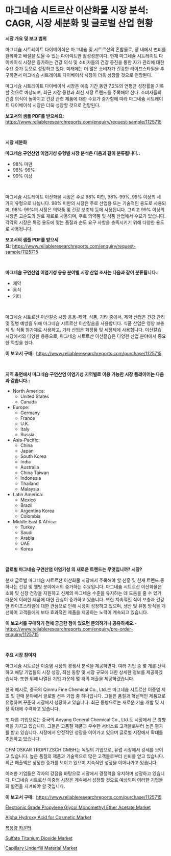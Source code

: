 <p><h1>마그네슘 시트르산 이산화물 시장 분석: CAGR, 시장 세분화 및 글로벌 산업 현황</h1></p><p><strong>시장 개요 및 보고 범위</strong></p>
<p><p>마그네슘 시트레이트 다이베이식은 마그네슘 및 시트르산의 혼합물로, 장 내에서 변비를 완화하고 배설을 도울 수 있는 다이렉트한 활성성분이다. 현재 마그네슘 시트레이트 다이베이식 시장은 증가하는 건강 의식 및 소비자들의 건강 증진을 통한 자가 관리에 대한 수요 증가 등으로 성장하고 있다. 미래에는 더 많은 소비자가 건강한 라이프스타일을 추구하면서 마그네슘 시트레이트 다이베이식 시장이 더욱 성장할 것으로 전망된다. </p><p>마그네슘 시트레이트 다이베이식 시장은 예측 기간 동안 7.2%의 연평균 성장률을 기록할 것으로 예상되며, 최근 시장 동향과 최신 시장 트렌드를 주목해야 한다. 소비자들의 건강 의식이 높아지고 건강 관련 제품에 대한 수요가 증가함에 따라 마그네슘 시트레이트 다이베이식 시장은 더욱 성장할 것으로 전망된다.</p></p>
<p><strong>보고서의 샘플 PDF를 받으세요:</strong> <a href="https://www.reliableresearchreports.com/enquiry/request-sample/1125715">https://www.reliableresearchreports.com/enquiry/request-sample/1125715</a></p>
<p>&nbsp;</p>
<p><strong>시장 세분화</strong></p>
<p><strong>마그네슘 구연산염 이염기성 유형별 시장 분석은 다음과 같이 분류됩니다.:</strong></p>
<p><ul><li>98% 미만</li><li>98%-99%</li><li>99% 이상</li></ul></p>
<p>&nbsp;</p>
<p><p>마그네슘 시트레이트 이산화물 시장은 주로 98% 미만, 98%-99%, 99% 이상의 세 가지 유형으로 나뉩니다. 98% 미만의 시장은 주로 산업용 또는 기술적인 용도로 사용되며, 98%-99%의 시장은 의약품 및 건강 보조제 등에 사용됩니다. 그리고 99% 이상의 시장은 고순도의 원료 재료로 사용되며, 주로 의약품 및 식품 산업에서 수요가 있습니다. 각각의 시장은 특정 용도에 맞는 품질과 순도 요구 사항을 충족시키기 위해 다양한 용도로 사용됩니다.</p></p>
<p><strong>보고서의 샘플 PDF를 받으세요:</strong>&nbsp;<a href="https://www.reliableresearchreports.com/enquiry/request-sample/1125715">https://www.reliableresearchreports.com/enquiry/request-sample/1125715</a></p>
<p>&nbsp;</p>
<p><strong> 마그네슘 구연산염 이염기성 응용 분야별 시장 산업 조사는 다음과 같이 분류됩니다.:</strong></p>
<p><ul><li>제약</li><li>음식</li><li>기타</li></ul></p>
<p>&nbsp;</p>
<p><p>마그네슘 시트르산 이산칼슘 시장 응용-제약, 식품, 기타 중에서, 제약 산업은 건강 관리 및 질병 예방을 위해 마그네슘 시트르산 이산칼슘을 사용합니다. 식품 산업은 영양 보충제 및 식품 첨가제로 사용하고, 기타 산업은 화장품 및 세정제에 사용합니다. 이산칼슘 시장에서의 다양한 응용으로, 마그네슘 시트르산 이산칼슘은 다양한 산업 분야에서 중요한 역할을 한다.</p></p>
<p><strong>이 보고서 구매:</strong>&nbsp; <a href="https://www.reliableresearchreports.com/purchase/1125715">https://www.reliableresearchreports.com/purchase/1125715</a></p>
<p>&nbsp;</p>
<p><strong>지역 측면에서 마그네슘 구연산염 이염기성 지역별로 이용 가능한 시장 플레이어는 다음과 같습니다.:</strong></p>
<p><ul>
    <li>
        North America:
        <ul>
            <li>United States</li>
            <li>Canada</li>
        </ul>
    </li>
    <li>
        Europe:
        <ul>
            <li>Germany</li>
            <li>France</li>
            <li>U.K.</li>
            <li>Italy</li>
            <li>Russia</li>
        </ul>
    </li>
    <li>
        Asia-Pacific:
        <ul>
            <li>China</li>
            <li>Japan</li>
            <li>South Korea</li>
            <li>India</li>
            <li>Australia</li>
            <li>China Taiwan</li>
            <li>Indonesia</li>
            <li>Thailand</li>
            <li>Malaysia</li>
        </ul>
    </li>
    <li>
        Latin America:
        <ul>
            <li>Mexico</li>
            <li>Brazil</li>
            <li>Argentina Korea</li>
            <li>Colombia</li>
        </ul>
    </li>
    <li>
        Middle East & Africa:
        <ul>
            <li>Turkey</li>
            <li>Saudi</li>
            <li>Arabia</li>
            <li>UAE</li>
            <li>Korea</li>
        </ul>
    </li>
    </ul></p>
<p>&nbsp;</p>
<p><strong>글로벌 마그네슘 구연산염 이염기성 의 새로운 트렌드는 무엇입니까? 시장?</strong></p>
<p><p>현재 글로벌 마그네슘 시트르산 이산화물 시장에서 주목해야 할 신흥 및 현재 트렌드 중 하나는 건강 및 웰빙 분야에서의 증가하는 수요입니다. 마그네슘 시트르산 이산화물은 소화 및 신장 건강을 지원하고 신체의 마그네슘 수준을 유지하는 데 도움을 줄 수 있기 때문에 이러한 제품에 대한 관심이 증가하고 있습니다. 또한 지속적인 식이 보충과 건강한 라이프스타일에 대한 관심으로 인해 시장이 성장하고 있으며, 생산 및 유통 방식을 개선하여 고객들에게 보다 효과적인 제품을 제공하는 노력이 계속되고 있습니다.</p></p>
<p><strong>이 보고서를 구매하기 전에 궁금한 점이 있으면 문의하거나 공유하세요.</strong>- <a href="https://www.reliableresearchreports.com/enquiry/pre-order-enquiry/1125715">https://www.reliableresearchreports.com/enquiry/pre-order-enquiry/1125715</a></p>
<p>&nbsp;</p>
<p><strong>주요 시장 참여자</strong></p>
<p><p>마그네슘 시트르산 이중염 시장의 경쟁사 분석을 제공하면다. 여러 기업 중 몇 개를 선택하고 해당 기업들의 시장 성장, 최신 동향 및 시장 규모에 대한 상세한 정보를 제공하겠습니다. 또한 위에 나열된 기업 가운데 몇 개의 매출을 제공하겠습니다.</p><p>한국 예시로, 중국의 Qinmu Fine Chemical Co., Ltd.는 마그네슘 시트르산 이중염 제조 및 판매 분야에서 글로벌 선두 기업 중 하나입니다. 그들은 품질과 혁신적인 제품으로 유명하며 꾸준히 시장에서 성장하고 있습니다. 최근 동향으로는 새로운 기술 개발 및 시장 확대에 주력하고 있습니다.</p><p>또 다른 기업으로는 중국의 Anyang General Chemical Co., Ltd.도 시장에서 큰 영향력을 가지고 있습니다. 그들은 고품질 제품과 우수한 서비스로 고객들로부터 높은 평가를 받고 있습니다. 시장에서 안정적인 성장을 이어가고 있으며 글로벌 시장에서 확대를 추진하고 있습니다.</p><p>CFM OSKAR TROPITZSCH GMBH는 독일의 기업으로, 유럽 시장에서 강세를 보이고 있습니다. 높은 품질의 제품과 기술력으로 많은 고객들로부터 신뢰를 얻고 있습니다. 최근 매출액은 상당한 증가를 보이고 있으며 지속적인 성장을 이어나가고 있습니다.</p><p>이러한 기업들은 각자의 강점을 바탕으로 시장에서 경쟁력을 유지하며 성장하고 있습니다. 마그네슘 시트르산 이중염 시장은 계속해서 성장할 것으로 예상되며 이러한 기업들의 발전을 지켜봐야 할 것입니다.</p></p>
<p><strong>이 보고서 구매:</strong>&nbsp;&nbsp;<a href="https://www.reliableresearchreports.com/purchase/1125715">https://www.reliableresearchreports.com/purchase/1125715</a></p>
<p><p><a href="https://issuu.com/reportprime-2/docs/electronic-grade-propylene-glycol-monomethyl-ether">Electronic Grade Propylene Glycol Monomethyl Ether Acetate Market</a></p><p><a href="https://frill-swim-3cd.notion.site/Alpha-Hydroxy-Acid-for-Cosmetic-Market-Provides-a-Comprehensive-Analysis-Including-a-Macro-Overview--a797f3f33aca4b24996a1410c5a08831">Alpha Hydroxy Acid for Cosmetic Market</a></p><p><a href="https://github.com/sougarounis/Market-Research-Report-List-2/blob/main/9173352189548.md">복용량 카운터</a></p><p><a href="https://cautious-neon-760.notion.site/Sulfate-Titanium-Dioxide-Market-Provides-a-Comprehensive-Analysis-Including-a-Macro-Overview-of-the--a64eb9a7b1a746fd8cc35a4252e9586e">Sulfate Titanium Dioxide Market</a></p><p><a href="https://view.publitas.com/reportprime-1/capillary-underfill-material-market-insights-market-players-and-forecast-till-2030/">Capillary Underfill Material Market</a></p></p>
